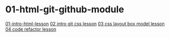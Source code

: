 # 01-html-git-github-module
[01-intro-html-lesson](01-intro-html-lesson)
[02 intro git css lesson](02-intro-git-css-lesson)
[03 css layout box model lesson](03-css-layout-box-model-lesson)
[04 code refactor lesson](04-code-refactor-lesson)
